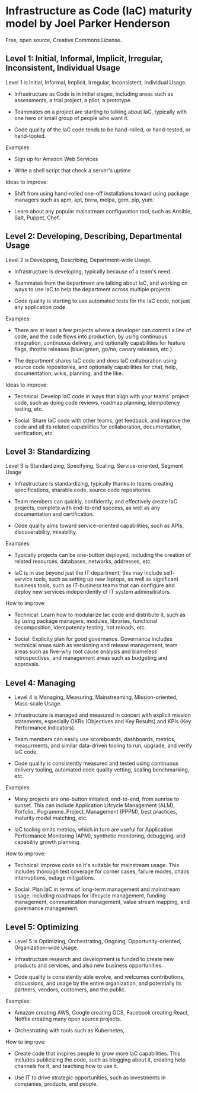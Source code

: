 # Infrastructure as Code (IaC) maturity model by Joel Parker Henderson

Free, open source, Creative Commons License.


## Level 1: Initial, Informal, Implicit, Irregular, Inconsistent, Individual Usage

Level 1 is Initial, Informal, Implicit, Irregular, Inconsistent, Individual Usage.

* Infrastructure as Code is in initial stages, including areas such as assessments, a trial project, a pilot, a prototype.

* Teammates on a project are starting to talking about IaC, typically with one hero or small group of people who want it.

* Code quality of the IaC code tends to be hand-rolled, or hand-tested, or hand-tooled.

Examples:

* Sign up for Amazon Web Services

* Write a shell script that check a server's uptime

Ideas to improve:

* Shift from using hand-rolled one-off installations toward using package managers such as apm, apt, brew, melpa, gem, pip, yum.

* Learn about any popular mainstream configuration tool, such as Ansible, Salt, Puppet, Chef.


## Level 2: Developing, Describing, Departmental Usage

Level 2 is Developing, Describing, Department-wide Usage.

* Infrastructure is developing, typically because of a team's need.

* Teammates from the department  are talking about IaC, and working on ways to use IaC to help the department across multiple projects.

* Code quality is starting to use automated tests for the IaC code, not just any application code.

Examples:

* There are at least a few projects where a developer can commit a line of code, and the code flows into production, by using continuous integration, continuous delivery, and optionally capabilities for feature flags, throttle releases (blue/green, go/no, canary releases, etc.).

* The department shares IaC code and does IaC collaboration using source code repositories, and optionally capabilities for chat, help, documentation, wikis, planning, and the like.

Ideas to improve:

* Technical: Develop IaC code in ways that align with your teams' project code, such as doing code reviews, roadmap planning, idempotency testing, etc.

* Social: Share IaC code with other teams, get feedback, and improve the code and all its related capabilities for collaboration, documentation, verification, etc.




## Level 3: Standardizing

Level 3 is Standardizing, Specifying, Scaling, Service-oriented, Segment Usage

* Infrastructure is standardizing, typically thanks to teams creating specifications, sharable code, source code repositories.

* Team members can quickly, confidently, and effectively create IaC projects, complete with end-to-end success, as well as any documentation and certification.

* Code quality aims toward service-oriented capabilities, such as APIs, discoverability, mixability.

Examples:

* Typically projects can be one-button deployed, including the creation of related resources, databases, networks, addresses, etc.

* IaC is in use beyond just the IT department; this may include self-service tools, such as setting up new laptops, as well as significant business tools, such as IT-business teams that can configure and deploy new services independently of IT system adminsitrators.

How to improve:

* Technical: Learn how to modularize Iac code and distribute it, such as by using package managers, modules, libraries, functional decomposition, idempotency testing, hot reloads, etc.

* Social: Explicity plan for good governance. Governance includes technical areas such as versioning and release management, team areas such as five-why root cause analysis and blameless retrospectives, and management areas such as budgeting and approvals.


## Level 4: Managing

* Level 4 is Managing, Measuring, Mainstreaming, Mission-oriented, Mass-scale Usage.

* Infrastructure is managed and measured in concert with explicit mission statements, especially OKRs (Objectives and Key Results) and KPIs (Key Performance Indicators).

* Team members can easily use scoreboards, dashboards, metrics, measurments, and similar data-driven tooling to run, upgrade, and verify IaC code.

* Code quality is consistently measured and tested using continuous delivery tooling, automated code quality vetting, scaling benchmarking, etc.

Examples:

* Many projects are one-button initiated, end-to-end, from sunrise to sunset. This can include Application Lifcycle Management (ALM),
Porfolio_ Pogramme_Project_Management (PPPM), best practices, maturity model matching, etc.

* IaC tooling emits metrics, which in turn are useful for Application Performance Monitoring (APM), synthetic monitoring, debugging, and capability growth planning.

How to improve:

* Technical: improve code so it's suitable for mainstream usage. This includes thorough test coverage for corner cases, failure modes, chaos interruptions, outage mitigations.

* Social: Plan IaC in terms of long-term management and mainstream usage, including roadmaps for lifecycle management, funding management, communication management, value stream mapping, and governance management.


## Level 5: Optimizing

* Level 5 is Optimizing, Orchestrating, Ongoing, Opportunity-oriented, Organization-wide Usage.

* Infrastructure research and development is funded to create new products and services, and also new business opportunities.

* Code quality is consistently able evolve, and welcomes contributions, discussions, and usage by the entire organization, and potentially its partners, vendors, customers, and the public.

Examples:

* Amazon creating AWS, Google creating GCS, Facebook creating React, Netflix creating many open source projects.

* Orchestrating with tools such as Kubernetes,

How to improve:

* Create code that inspires people to grow more IaC capabilities. This includes publicizing the code, such as blogging about it, creating help channels for it, and teaching how to use it.

* Use IT to drive strategic opportunities, such as investments in companies, products, and people.
